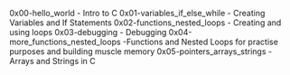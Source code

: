0x00-hello_world - Intro to C
0x01-variables_if_else_while - Creating Variables and If Statements
0x02-functions_nested_loops - Creating and using loops
0x03-debugging - Debugging
0x04-more_functions_nested_loops -Functions and Nested Loops for practise purposes and building muscle memory
0x05-pointers_arrays_strings - Arrays and Strings in C